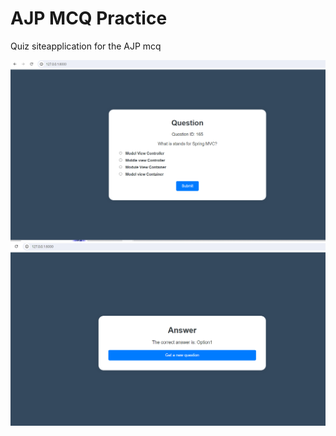 # AJP MCQ Practice
Quiz siteapplication for the AJP mcq 

![Alt text](ajpmcq/question.png)
![Alt text](ajpmcq/answer.png)



